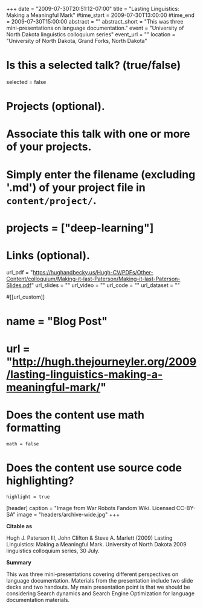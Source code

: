 +++
date = "2009-07-30T20:51:12-07:00"
title = "Lasting Linguistics: Making a Meaningful Mark"
#time_start = 2009-07-30T13:00:00
#time_end = 2009-07-30T15:00:00
abstract = ""
abstract_short = "This was three mini-presentations on language documentation."
event = "University of North Dakota linguistics colloquium series"
event_url = ""
location = "University of North Dakota, Grand Forks, North Dakota"

# Is this a selected talk? (true/false)
selected = false

# Projects (optional).
#   Associate this talk with one or more of your projects.
#   Simply enter the filename (excluding '.md') of your project file in `content/project/`.
# projects = ["deep-learning"]

# Links (optional).
url_pdf = "https://hughandbecky.us/Hugh-CV/PDFs/Other-Content/colloquium/Making-it-last-Paterson/Making-it-last-Paterson-Slides.pdf"
url_slides = ""
url_video = ""
url_code = ""
url_dataset = ""

#[[url_custom]]
# name = "Blog Post"
# url = "http://hugh.thejourneyler.org/2009/lasting-linguistics-making-a-meaningful-mark/"
# Does the content use math formatting
    math = false
# Does the content use source code highlighting?
    highlight = true

  [header]
    caption = "Image from War Robots Fandom Wiki. Licensed CC-BY-SA"
    image = "headers/archive-wide.jpg"
+++

**Citable as**

Hugh J. Paterson III, John Clifton & Steve A. Marlett (2009) Lasting Linguistics: Making a Meaningful Mark. University of North Dakota 2009 linguistics colloquium series, 30 July.

**Summary**

This was three mini-presentations covering different perspectives on language documentation. Materials from the presentation include two slide decks and two handouts. My main presentation point is that we should be considering Search dynamics and Search Engine Optimization for language documentation materials.
